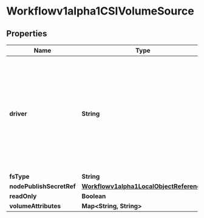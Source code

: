 

# Workflowv1alpha1CSIVolumeSource

## Properties

Name | Type | Description | Notes
------------ | ------------- | ------------- | -------------
**driver** | **String** | Driver is the name of the CSI driver that handles this volume. Consult with your admin for the correct name as registered in the cluster. |  [optional]
**fsType** | **String** |  |  [optional]
**nodePublishSecretRef** | [**Workflowv1alpha1LocalObjectReference**](Workflowv1alpha1LocalObjectReference.md) |  |  [optional]
**readOnly** | **Boolean** |  |  [optional]
**volumeAttributes** | **Map&lt;String, String&gt;** |  |  [optional]




